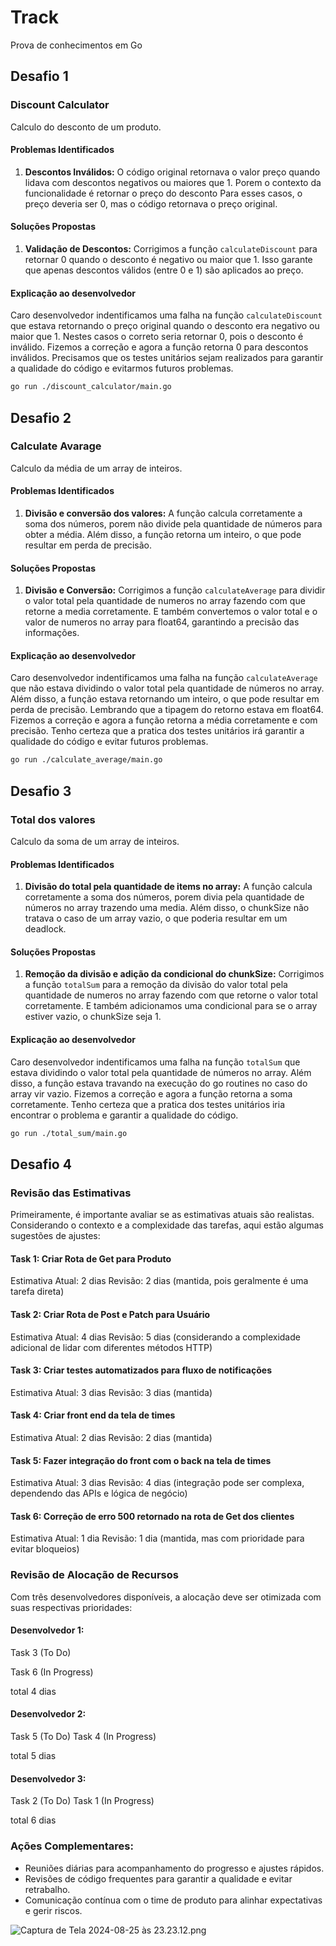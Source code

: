 # Track
Prova de conhecimentos em Go

## Desafio 1
### Discount Calculator
   Calculo do desconto de um produto.

#### Problemas Identificados

1. **Descontos Inválidos:**
   O código original retornava o valor preço quando lidava com descontos negativos ou maiores que 1. 
   Porem o contexto da funcionalidade é retornar o preço do desconto Para esses casos, o preço deveria ser 0, mas o código retornava o preço original.

#### Soluções Propostas

1. **Validação de Descontos:**
   Corrigimos a função `calculateDiscount` para retornar 0 quando o desconto é negativo ou maior que 1. 
   Isso garante que apenas descontos válidos (entre 0 e 1) são aplicados ao preço.

#### Explicação ao desenvolvedor
   Caro desenvolvedor indentificamos uma falha na função `calculateDiscount` que estava retornando o preço original quando o desconto era negativo ou maior que 1.
   Nestes casos o correto seria retornar 0, pois o desconto é inválido.
   Fizemos a correção e agora a função retorna 0 para descontos inválidos.
   Precisamos que os testes unitários sejam realizados para garantir a qualidade do código e evitarmos futuros problemas.

```bash
go run ./discount_calculator/main.go
```


## Desafio 2
### Calculate Avarage
   Calculo da média de um array de inteiros.

#### Problemas Identificados

1. **Divisão e conversão dos valores:**
   A função calcula corretamente a soma dos números, porem não divide pela quantidade de números para obter a média.
   Além disso, a função retorna um inteiro, o que pode resultar em perda de precisão.

#### Soluções Propostas

1. **Divisão e Conversão:**
   Corrigimos a função `calculateAverage` para dividir o valor total pela quantidade de numeros no array fazendo com que retorne a media corretamente. 
   E também convertemos o valor total e o valor de numeros no array para float64, garantindo a precisão das informações.

#### Explicação ao desenvolvedor
   Caro desenvolvedor indentificamos uma falha na função `calculateAverage` que não estava dividindo o valor total pela quantidade de números no array.
   Além disso, a função estava retornando um inteiro, o que pode resultar em perda de precisão. Lembrando que a tipagem do retorno estava em float64.
   Fizemos a correção e agora a função retorna a média corretamente e com precisão.
   Tenho certeza que a pratica dos testes unitários irá garantir a qualidade do código e evitar futuros problemas.

```bash
go run ./calculate_average/main.go
```

## Desafio 3
### Total dos valores
   Calculo da soma de um array de inteiros.

#### Problemas Identificados

1. **Divisão do total pela quantidade de items no array:**
   A função calcula corretamente a soma dos números, porem divia pela quantidade de números no array trazendo uma media.
   Além disso, o chunkSize não tratava o caso de um array vazio, o que poderia resultar em um deadlock.

#### Soluções Propostas

1. **Remoção da divisão e adição da condicional do chunkSize:**
   Corrigimos a função `totalSum` para a remoção da divisão do valor total pela quantidade de numeros no array fazendo com que retorne o valor total corretamente.
   E também adicionamos uma condicional para se o array estiver vazio, o chunkSize seja 1.

#### Explicação ao desenvolvedor
   Caro desenvolvedor indentificamos uma falha na função `totalSum` que estava dividindo o valor total pela quantidade de números no array.
   Além disso, a função estava travando na execução do go routines no caso do array vir vazio.
   Fizemos a correção e agora a função retorna a soma corretamente.
   Tenho certeza que a pratica dos testes unitários iria encontrar o problema e garantir a qualidade do código.

```bash
go run ./total_sum/main.go
```

## Desafio 4
### Revisão das Estimativas
   Primeiramente, é importante avaliar se as estimativas atuais são realistas. 
   Considerando o contexto e a complexidade das tarefas, aqui estão algumas sugestões de ajustes:

#### Task 1: Criar Rota de Get para Produto

Estimativa Atual: 2 dias Revisão: 2 dias (mantida, pois geralmente é uma tarefa direta)

#### Task 2: Criar Rota de Post e Patch para Usuário

Estimativa Atual: 4 dias Revisão: 5 dias (considerando a complexidade adicional de lidar com diferentes métodos HTTP)

#### Task 3: Criar testes automatizados para fluxo de notificações

Estimativa Atual: 3 dias Revisão: 3 dias (mantida)

#### Task 4: Criar front end da tela de times

Estimativa Atual: 2 dias Revisão: 2 dias (mantida)

#### Task 5: Fazer integração do front com o back na tela de times

Estimativa Atual: 3 dias Revisão: 4 dias (integração pode ser complexa, dependendo das APIs e lógica de negócio)

#### Task 6: Correção de erro 500 retornado na rota de Get dos clientes

Estimativa Atual: 1 dia Revisão: 1 dia (mantida, mas com prioridade para evitar bloqueios)

### Revisão de Alocação de Recursos
Com três desenvolvedores disponíveis, a alocação deve ser otimizada com suas respectivas prioridades:

#### Desenvolvedor 1:

Task 3 (To Do)

Task 6 (In Progress)

total 4 dias

#### Desenvolvedor 2:

Task 5 (To Do)
Task 4 (In Progress)

total 5 dias

#### Desenvolvedor 3:

Task 2 (To Do)
Task 1 (In Progress)

total 6 dias

### Ações Complementares:
- Reuniões diárias para acompanhamento do progresso e ajustes rápidos.
- Revisões de código frequentes para garantir a qualidade e evitar retrabalho.
- Comunicação contínua com o time de produto para alinhar expectativas e gerir riscos.

![Captura de Tela 2024-08-25 às 23.23.12.png](Captura%20de%20Tela%202024-08-25%20%C3%A0s%2023.23.12.png)